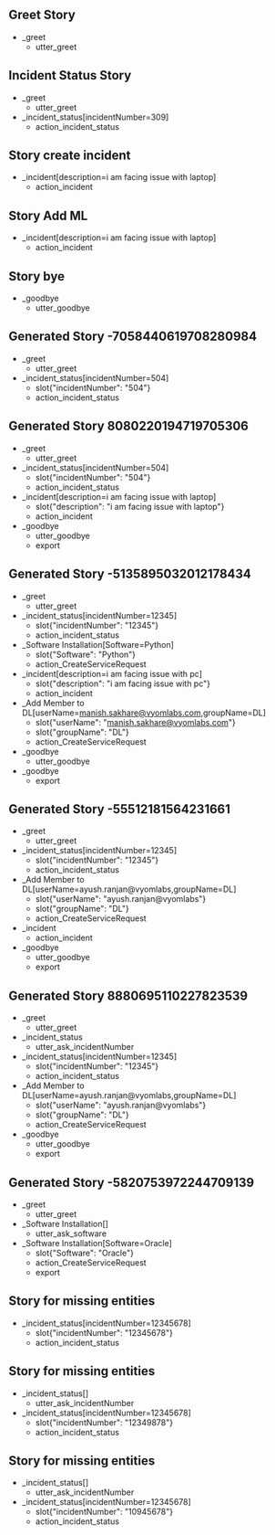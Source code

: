 ## Greet Story
* _greet
    - utter_greet
## Incident Status Story
* _greet
    - utter_greet
* _incident_status[incidentNumber=309]    
    - action_incident_status
    
## Story create incident
* _incident[description=i am facing issue with laptop]
    - action_incident
    
## Story Add ML
* _incident[description=i am facing issue with laptop]
    - action_incident
    
## Story bye 
* _goodbye
    - utter_goodbye

## Generated Story -7058440619708280984
* _greet
    - utter_greet
* _incident_status[incidentNumber=504]
    - slot{"incidentNumber": "504"}
    - action_incident_status

## Generated Story 8080220194719705306
* _greet
    - utter_greet
* _incident_status[incidentNumber=504]
    - slot{"incidentNumber": "504"}
    - action_incident_status
* _incident[description=i am facing issue with laptop]
    - slot{"description": "i am facing issue with laptop"}
    - action_incident
* _goodbye
    - utter_goodbye
    - export
    
## Generated Story -5135895032012178434
* _greet
    - utter_greet
* _incident_status[incidentNumber=12345]
    - slot{"incidentNumber": "12345"}
    - action_incident_status
* _Software Installation[Software=Python]
    - slot{"Software": "Python"}
    - action_CreateServiceRequest
* _incident[description=i am facing issue with pc]
    - slot{"description": "i am facing issue with pc"}
    - action_incident
* _Add Member to DL[userName=manish.sakhare@vyomlabs.com,groupName=DL]
    - slot{"userName": "manish.sakhare@vyomlabs.com"}
    - slot{"groupName": "DL"}
    - action_CreateServiceRequest
* _goodbye
    - utter_goodbye
* _goodbye
    - export
    
## Generated Story -55512181564231661
* _greet
    - utter_greet
* _incident_status[incidentNumber=12345]
    - slot{"incidentNumber": "12345"}
    - action_incident_status
* _Add Member to DL[userName=ayush.ranjan@vyomlabs,groupName=DL]
    - slot{"userName": "ayush.ranjan@vyomlabs"}
    - slot{"groupName": "DL"}
    - action_CreateServiceRequest
* _incident
    - action_incident
* _goodbye
    - utter_goodbye
    - export
    
## Generated Story 8880695110227823539
* _greet
    - utter_greet
* _incident_status
    - utter_ask_incidentNumber
* _incident_status[incidentNumber=12345]
    - slot{"incidentNumber": "12345"}
    - action_incident_status
* _Add Member to DL[userName=ayush.ranjan@vyomlabs,groupName=DL]
    - slot{"userName": "ayush.ranjan@vyomlabs"}
    - slot{"groupName": "DL"}
    - action_CreateServiceRequest
* _goodbye
    - utter_goodbye
    - export
    
## Generated Story -5820753972244709139
* _greet
    - utter_greet
* _Software Installation[]
    - utter_ask_software
* _Software Installation[Software=Oracle]
    - slot{"Software": "Oracle"}
    - action_CreateServiceRequest
    - export

## Story for missing entities

* _incident_status[incidentNumber=12345678]
    - slot{"incidentNumber": "12345678"}
    - action_incident_status

## Story for missing entities

* _incident_status[]
    - utter_ask_incidentNumber
* _incident_status[incidentNumber=12345678]
    - slot{"incidentNumber": "12349878"}
    - action_incident_status
    
## Story for missing entities

* _incident_status[]
    - utter_ask_incidentNumber
* _incident_status[incidentNumber=12345678]
    - slot{"incidentNumber": "10945678"}
    - action_incident_status
